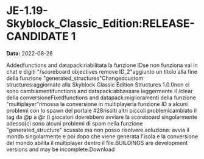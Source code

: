 # JE-1.19-Skyblock_Classic_Edition:RELEASE-CANDIDATE 1

**Data:** 2022-08-26

Addedfunctions and datapack:riabilitata la funzione IDse non funziona vai in chat e digiti "/scoreboard objectives remove ID_2"aggiunto un titolo alla fine della funzione "generated_structures"Changedcustom structures:aggiornato alla Skyblock Classic Edition Structures 1.0.0non ci sono cambiamentifunctions and datapack:abbassare leggermente il /clear della conversioneFixedfunctions and datapack:miglioramenti della funzione "multiplayer"rimossa la conversione in multiplayerla funzione ID a alcuni problemi con lo spawn del portale #28risolti altri piccoli problemicambiato il tag da @p a @r (i giocatori dovrebbero avviare la scoreboard singolarmente adesso)ci sono alcuni problemi di spam nella funzione "generated_structure" scusate ma non posso risolvere.soluzione: avvia il mondo singolarmente e poi dopo che viene generata l'isola e la conversione del mondo abilita il multiplayer dentro il file.BUILDINGS are development versions and may be incomplete.Download
